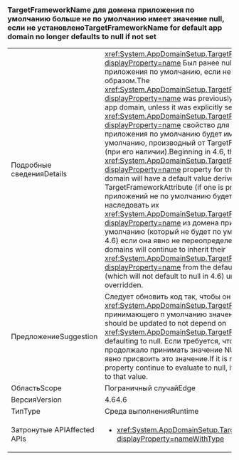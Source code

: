 ### <a name="targetframeworkname-for-default-app-domain-no-longer-defaults-to-null-if-not-set"></a><span data-ttu-id="82b37-101">TargetFrameworkName для домена приложения по умолчанию больше не по умолчанию имеет значение null, если не установлено</span><span class="sxs-lookup"><span data-stu-id="82b37-101">TargetFrameworkName for default app domain no longer defaults to null if not set</span></span>

|   |   |
|---|---|
|<span data-ttu-id="82b37-102">Подробные сведения</span><span class="sxs-lookup"><span data-stu-id="82b37-102">Details</span></span>|<span data-ttu-id="82b37-103"><xref:System.AppDomainSetup.TargetFrameworkName?displayProperty=name> Был ранее null в домене приложения по умолчанию, если не было задано явным образом.</span><span class="sxs-lookup"><span data-stu-id="82b37-103">The <xref:System.AppDomainSetup.TargetFrameworkName?displayProperty=name> was previously null in the default app domain, unless it was explicitly set.</span></span> <span data-ttu-id="82b37-104">Начиная с 4.6, <xref:System.AppDomainSetup.TargetFrameworkName?displayProperty=name> свойство для домена приложения по умолчанию будет иметь значение по умолчанию, производный от TargetFrameworkAttribute (при его наличии).</span><span class="sxs-lookup"><span data-stu-id="82b37-104">Beginning in 4.6, the <xref:System.AppDomainSetup.TargetFrameworkName?displayProperty=name> property for the default app domain will have a default value derived from the TargetFrameworkAttribute (if one is present).</span></span> <span data-ttu-id="82b37-105">Домены приложений не по умолчанию будет продолжать наследовать их <xref:System.AppDomainSetup.TargetFrameworkName?displayProperty=name> из домена приложения по умолчанию (который не будет по умолчанию NULL в 4.6) если она явно не переопределено.</span><span class="sxs-lookup"><span data-stu-id="82b37-105">Non-default app domains will continue to inherit their <xref:System.AppDomainSetup.TargetFrameworkName?displayProperty=name> from the default app domain (which will not default to null in 4.6) unless it is explicitly overridden.</span></span>|
|<span data-ttu-id="82b37-106">Предложение</span><span class="sxs-lookup"><span data-stu-id="82b37-106">Suggestion</span></span>|<span data-ttu-id="82b37-107">Следует обновить код так, чтобы он не зависел от <xref:System.AppDomainSetup.TargetFrameworkName>, принимающего п умолчанию значение NULL.</span><span class="sxs-lookup"><span data-stu-id="82b37-107">Code should be updated to not depend on <xref:System.AppDomainSetup.TargetFrameworkName> defaulting to null.</span></span> <span data-ttu-id="82b37-108">Если требуется, чтобы свойство продолжало принимать значение NULL, ему можно явно присвоить это значение.</span><span class="sxs-lookup"><span data-stu-id="82b37-108">If it is required that this property continue to evaluate to null, it can be explicitly set to that value.</span></span>|
|<span data-ttu-id="82b37-109">Область</span><span class="sxs-lookup"><span data-stu-id="82b37-109">Scope</span></span>|<span data-ttu-id="82b37-110">Пограничный случай</span><span class="sxs-lookup"><span data-stu-id="82b37-110">Edge</span></span>|
|<span data-ttu-id="82b37-111">Версия</span><span class="sxs-lookup"><span data-stu-id="82b37-111">Version</span></span>|<span data-ttu-id="82b37-112">4.6</span><span class="sxs-lookup"><span data-stu-id="82b37-112">4.6</span></span>|
|<span data-ttu-id="82b37-113">Тип</span><span class="sxs-lookup"><span data-stu-id="82b37-113">Type</span></span>|<span data-ttu-id="82b37-114">Среда выполнения</span><span class="sxs-lookup"><span data-stu-id="82b37-114">Runtime</span></span>|
|<span data-ttu-id="82b37-115">Затронутые API</span><span class="sxs-lookup"><span data-stu-id="82b37-115">Affected APIs</span></span>|<ul><li><xref:System.AppDomainSetup.TargetFrameworkName?displayProperty=nameWithType></li></ul>|

